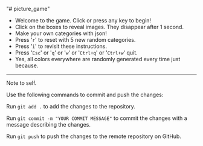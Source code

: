 "# picture_game"

- Welcome to the game. Click or press any key to begin!
- Click on the boxes to reveal images. They disappear after 1 second.
- Make your own categories with json!
- Press '`r`' to reset with 5 new random categories.
- Press '`i`' to revisit these instructions.
- Press '`Esc`' or '`q`' or '`w`' or '`Ctrl+q`' or '`Ctrl+w`' quit.
- Yes, all colors everywhere are randomly generated every time just because.
---
Note to self.

Use the following commands to commit and push the changes:

Run `git add .` to add the changes to the repository.

Run `git commit -m "YOUR COMMIT MESSAGE"` to commit the changes with a message describing the changes.

Run `git push` to push the changes to the remote repository on GitHub.
